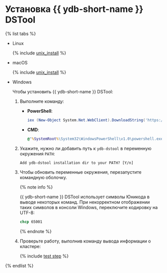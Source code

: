 # Установка {{ ydb-short-name }} DSTool

<!-- markdownlint-disable blanks-around-fences -->

{% list tabs %}

- Linux

     {% include  [unix_install](./_includes/unix_install.md) %}

- macOS

    {% include  [unix_install](./_includes/unix_install.md) %}

- Windows

    Чтобы установить {{ ydb-short-name }} DSTool:

    1. Выполните команду:

        - **PowerShell**:

            ```powershell
            iex (New-Object System.Net.WebClient).DownloadString('https://install.ydb.tech/dstool-windows')
            ```

        - **CMD**:

            ```cmd
            @"%SystemRoot%\System32\WindowsPowerShell\v1.0\powershell.exe" -Command "iex ((New-Object System.Net.WebClient).DownloadString('https://install.ydb.tech/dstool-windows'))"
            ```

    1. Укажите, нужно ли добавить путь к `ydb-dstool` в переменную окружения `PATH`:

        ```text
        Add ydb-dstool installation dir to your PATH? [Y/n]
        ```

    1. Чтобы обновить переменные окружения, перезапустите командную оболочку.

        {% note info %}

        {{ ydb-short-name }} DSTool использует символы Юникода в выводе некоторых команд. При некорректном отображении таких символов в консоли Windows, переключите кодировку на UTF-8:

        ```cmd
        chcp 65001
        ```

        {% endnote %}

    1. Проверьте работу, выполнив команду вывода информации о кластере:

        {% include  [test step](./_includes/test.md) %}

{% endlist %}
